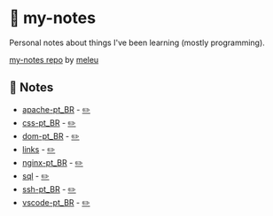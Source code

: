 # 📓 my-notes
Personal notes about things I've been learning (mostly programming).

[my-notes repo](https://github.com/meleu/my-notes/) by [meleu](https://github.com/meleu)

## 📝 Notes

- [apache-pt_BR](https://meleu.github.io/my-notes/apache-pt_BR) - [✏️](https://github.com/meleu/my-notes/edit/master/apache-pt_BR.md)
- [css-pt_BR](https://meleu.github.io/my-notes/css-pt_BR) - [✏️](https://github.com/meleu/my-notes/edit/master/css-pt_BR.md)
- [dom-pt_BR](https://meleu.github.io/my-notes/dom-pt_BR) - [✏️](https://github.com/meleu/my-notes/edit/master/dom-pt_BR.md)
- [links](https://meleu.github.io/my-notes/links) - [✏️](https://github.com/meleu/my-notes/edit/master/links.md)
- [nginx-pt_BR](https://meleu.github.io/my-notes/nginx-pt_BR) - [✏️](https://github.com/meleu/my-notes/edit/master/nginx-pt_BR.md)
- [sql](https://meleu.github.io/my-notes/sql) - [✏️](https://github.com/meleu/my-notes/edit/master/sql.md)
- [ssh-pt_BR](https://meleu.github.io/my-notes/ssh-pt_BR) - [✏️](https://github.com/meleu/my-notes/edit/master/ssh-pt_BR.md)
- [vscode-pt_BR](https://meleu.github.io/my-notes/vscode-pt_BR) - [✏️](https://github.com/meleu/my-notes/edit/master/vscode-pt_BR.md)
